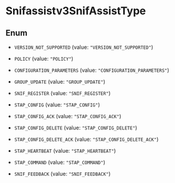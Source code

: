 

# Snifassistv3SnifAssistType

## Enum


* `VERSION_NOT_SUPPORTED` (value: `"VERSION_NOT_SUPPORTED"`)

* `POLICY` (value: `"POLICY"`)

* `CONFIGURATION_PARAMETERS` (value: `"CONFIGURATION_PARAMETERS"`)

* `GROUP_UPDATE` (value: `"GROUP_UPDATE"`)

* `SNIF_REGISTER` (value: `"SNIF_REGISTER"`)

* `STAP_CONFIG` (value: `"STAP_CONFIG"`)

* `STAP_CONFIG_ACK` (value: `"STAP_CONFIG_ACK"`)

* `STAP_CONFIG_DELETE` (value: `"STAP_CONFIG_DELETE"`)

* `STAP_CONFIG_DELETE_ACK` (value: `"STAP_CONFIG_DELETE_ACK"`)

* `STAP_HEARTBEAT` (value: `"STAP_HEARTBEAT"`)

* `STAP_COMMAND` (value: `"STAP_COMMAND"`)

* `SNIF_FEEDBACK` (value: `"SNIF_FEEDBACK"`)



